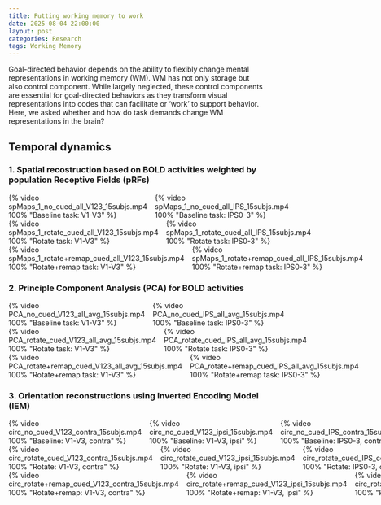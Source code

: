 ```yaml
---
title: Putting working memory to work
date: 2025-08-04 22:00:00
layout: post
categories: Research
tags: Working Memory
---
```


Goal-directed behavior depends on the ability to flexibly change mental representations in working memory (WM). WM has not only storage but also control component. While largely neglected, these control components are essential for goal-directed behaviors as they transform visual representations into codes that can facilitate or ‘work’ to support behavior. Here, we asked whether and how do task demands change WM representations in the brain?

<!-- more -->

## Temporal dynamics
### 1. Spatial recostruction based on BOLD activities weighted by population Receptive Fields (pRFs)
<div style="display: grid; grid-template-columns: repeat(2, 1fr); gap: 15px;">
  <div>{% video spMaps_1_no_cued_all_V123_15subjs.mp4 100% "Baseline task: V1-V3" %}</div>
  <div>{% video spMaps_1_no_cued_all_IPS_15subjs.mp4 100% "Baseline task: IPS0-3" %}</div>
</div>

<div style="display: grid; grid-template-columns: repeat(2, 1fr); gap: 15px;">
  <div>{% video spMaps_1_rotate_cued_all_V123_15subjs.mp4 100% "Rotate task: V1-V3" %}</div>
  <div>{% video spMaps_1_rotate_cued_all_IPS_15subjs.mp4 100% "Rotate task: IPS0-3" %}</div>
</div>

<div style="display: grid; grid-template-columns: repeat(2, 1fr); gap: 15px;">
  <div>{% video spMaps_1_rotate+remap_cued_all_V123_15subjs.mp4 100% "Rotate+remap task: V1-V3" %}</div>
  <div>{% video spMaps_1_rotate+remap_cued_all_IPS_15subjs.mp4 100% "Rotate+remap task: IPS0-3" %}</div>
</div>


### 2. Principle Component Analysis (PCA) for BOLD activities
<div style="display: grid; grid-template-columns: repeat(2, 1fr); gap: 15px;">
  <div>{% video PCA_no_cued_V123_all_avg_15subjs.mp4 100% "Baseline task: V1-V3" %}</div>
  <div>{% video PCA_no_cued_IPS_all_avg_15subjs.mp4 100% "Baseline task: IPS0-3" %}</div>
</div>

<div style="display: grid; grid-template-columns: repeat(2, 1fr); gap: 15px;">
  <div>{% video PCA_rotate_cued_V123_all_avg_15subjs.mp4 100% "Rotate task: V1-V3" %}</div>
  <div>{% video PCA_rotate_cued_IPS_all_avg_15subjs.mp4 100% "Rotate task: IPS0-3" %}</div>
</div>

<div style="display: grid; grid-template-columns: repeat(2, 1fr); gap: 15px;">
  <div>{% video PCA_rotate+remap_cued_V123_all_avg_15subjs.mp4 100% "Rotate+remap task: V1-V3" %}</div>
  <div>{% video PCA_rotate+remap_cued_IPS_all_avg_15subjs.mp4 100% "Rotate+remap task: IPS0-3" %}</div>
</div>



### 3. Orientation reconstructions using Inverted Encoding Model (IEM)
<div style="display: grid; grid-template-columns: repeat(4, 1fr); gap: 15px;">
  <div>{% video circ_no_cued_V123_contra_15subjs.mp4 100% "Baseline: V1-V3, contra" %}</div>
  <div>{% video circ_no_cued_V123_ipsi_15subjs.mp4 100% "Baseline: V1-V3, ipsi" %}</div>
  <div>{% video circ_no_cued_IPS_contra_15subjs.mp4 100% "Baseline: IPS0-3, contra" %}</div>
  <div>{% video circ_no_cued_IPS_ipsi_15subjs.mp4 100% "Baseline: IPS0-3, ipsi" %}</div>
</div>

<div style="display: grid; grid-template-columns: repeat(4, 1fr); gap: 15px;">
  <div>{% video circ_rotate_cued_V123_contra_15subjs.mp4 100% "Rotate: V1-V3, contra" %}</div>
  <div>{% video circ_rotate_cued_V123_ipsi_15subjs.mp4 100% "Rotate: V1-V3, ipsi" %}</div>
  <div>{% video circ_rotate_cued_IPS_contra_15subjs.mp4 100% "Rotate: IPS0-3, contra" %}</div>
  <div>{% video circ_rotate_cued_IPS_ipsi_15subjs.mp4 100% "Rotate: IPS0-3, ipsi" %}</div>
</div>

<div style="display: grid; grid-template-columns: repeat(4, 1fr); gap: 15px;">
  <div>{% video circ_rotate+remap_cued_V123_contra_15subjs.mp4 100% "Rotate+remap: V1-V3, contra" %}</div>
  <div>{% video circ_rotate+remap_cued_V123_ipsi_15subjs.mp4 100% "Rotate+remap: V1-V3, ipsi" %}</div>
  <div>{% video circ_rotate+remap_cued_IPS_contra_15subjs.mp4 100% "Rotate+remap: IPS0-3, contra" %}</div>
  <div>{% video circ_rotate+remap_cued_IPS_ipsi_15subjs.mp4 100% "Rotate+remap: IPS0-3, ipsi" %}</div>
</div>